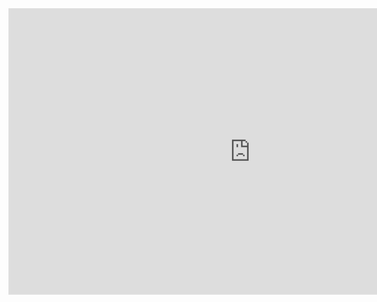 <iframe src="https://docs.google.com/presentation/d/e/2PACX-1vSgtiDjL77HFLDDzqeyzw6LCNmst6437amY9NZBM5WF-2kuE3S_NLAafEYriQ4zDmwIosRwHMs2oxDf/embed?start=false&loop=false&delayms=3000" frameborder="0" width="960" height="569" allowfullscreen="true" mozallowfullscreen="true" webkitallowfullscreen="true"></iframe>